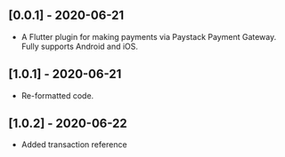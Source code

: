 ## [0.0.1] - 2020-06-21

* A Flutter plugin for making payments via Paystack Payment Gateway. Fully supports Android and iOS.

## [1.0.1] - 2020-06-21

* Re-formatted code.

## [1.0.2] - 2020-06-22

* Added transaction reference